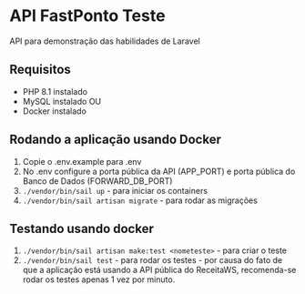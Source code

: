 # API FastPonto Teste

API para demonstração das habilidades de Laravel

## Requisitos
- PHP 8.1 instalado
- MySQL instalado
OU
- Docker instalado

## Rodando a aplicação usando Docker
1. Copie o .env.example para .env
2. No .env configure a porta pública da API (APP_PORT) e porta pública do Banco de Dados (FORWARD_DB_PORT)
3. `./vendor/bin/sail up` - para iniciar os containers
4. `./vendor/bin/sail artisan migrate` - para rodar as migrações

## Testando usando docker
1. `./vendor/bin/sail artisan make:test <nometeste>` - para criar o teste
2. `./vendor/bin/sail test` - para rodar os testes - por causa do fato de que a aplicação está usando a API pública do ReceitaWS, recomenda-se rodar os testes apenas 1 vez por minuto.
